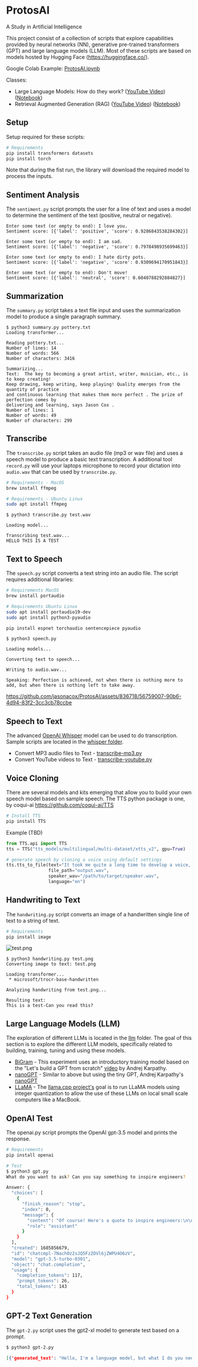 # ProtosAI

A Study in Artificial Intelligence

This project consist of a collection of scripts that explore capabilities provided by neural networks (NN), generative pre-trained transformers (GPT) and large language models (LLM). Most of these scripts are based on models hosted by Hugging Face (https://huggingface.co/).  

Google Colab Example: [ProtosAI.ipynb](https://colab.research.google.com/drive/1gAeHW5ViKXLWQbbm48FxKehbM0A0FI7M?usp=sharing)

Classes: 

* Large Language Models: How do they work? ([YouTube Video](https://youtu.be/s4zEQyM_Rks?si=-0ki7cW5z2vvKEcG)) ([Notebook](gpt.ipynb))
* Retrieval Augmented Generation (RAG) ([YouTube Video](https://youtu.be/MyCWYweJniA?si=8Vl_JwBGuGQui5U4)) ([Notebook](rag.ipynb))


## Setup

Setup required for these scripts:

```bash
# Requirements
pip install transformers datasets
pip install torch
```

Note that during the fist run, the library will download the required model to process the inputs.

## Sentiment Analysis

The `sentiment.py` script prompts the user for a line of text and uses a model to determine the sentiment of the text (positive, neutral or negative).

```text
Enter some text (or empty to end): I love you.
Sentiment score: [{'label': 'positive', 'score': 0.9286843538284302}]

Enter some text (or empty to end): I am sad.
Sentiment score: [{'label': 'negative', 'score': 0.7978498935699463}]

Enter some text (or empty to end): I hate dirty pots.
Sentiment score: [{'label': 'negative', 'score': 0.9309694170951843}]

Enter some text (or empty to end): Don't move!
Sentiment score: [{'label': 'neutral', 'score': 0.6040788292884827}]
```

## Summarization

The `summary.py` script takes a text file input and uses the summarization model to produce a single paragraph summary.

```text
$ python3 summary.py pottery.txt                                     
Loading transformer...

Reading pottery.txt...
Number of lines: 14
Number of words: 566
Number of characters: 3416

Summarizing...
Text:  The key to becoming a great artist, writer, musician, etc., is to keep creating!
Keep drawing, keep writing, keep playing! Quality emerges from the quantity of practice
and continuous learning that makes them more perfect . The prize of perfection comes by
delivering and learning, says Jason Cox .
Number of lines: 1
Number of words: 49
Number of characters: 299
```

## Transcribe

The `transcribe.py` script takes an audio file (mp3 or wav file) and uses a speech model to produce a basic text transcription. A additional tool `record.py` will use your laptops microphone to record your dictation into `audio.wav` that can be used by `transcribe.py`.

```bash
# Requirements - MacOS
brew install ffmpeg   

# Requirements - Ubuntu Linux
sudo apt install ffmpeg   
```

```text
$ python3 transcribe.py test.wav

Loading model...

Transcribing test.wav...
HELLO THIS IS A TEST
```

## Text to Speech

The `speech.py` script converts a text string into an audio file.  The script requires additional libraries:

```bash
# Requirements MacOS
brew install portaudio  

# Requirements Ubuntu Linux
sudo apt install portaudio19-dev
sudo apt install python3-pyaudio

pip install espnet torchaudio sentencepiece pyaudio
```

```text
$ python3 speech.py

Loading models...

Converting text to speech...

Writing to audio.wav...

Speaking: Perfection is achieved, not when there is nothing more to add, but when there is nothing left to take away.
```

https://github.com/jasonacox/ProtosAI/assets/836718/56759007-90b6-4d94-83f2-3cc3cb78ccbe

## Speech to Text

The advanced [OpenAI Whisper](https://github.com/openai/whisper) model can be used to do transcription. Sample scripts are located in the [whisper folder](https://github.com/jasonacox/ProtosAI/tree/master/whisper). 

* Convert MP3 audio files to Text - [transcribe-mp3.py](https://github.com/jasonacox/ProtosAI/tree/master/whisper/transcribe-mp3.py)
* Convert YouTube videos to Text - [transcribe-youtube.py](https://github.com/jasonacox/ProtosAI/tree/master/whisper/transcribe-youtube.py)

## Voice Cloning

There are several models and kits emerging that allow you to build your own speech model based on sample speech. The TTS python package is one, by coqui-ai https://github.com/coqui-ai/TTS

```bash
# Install TTS
pip install TTS
```

Example (TBD)

```python
from TTS.api import TTS
tts = TTS("tts_models/multilingual/multi-dataset/xtts_v2", gpu=True)

# generate speech by cloning a voice using default settings
tts.tts_to_file(text="It took me quite a long time to develop a voice, and now that I have it I'm not going to be silent.",
                file_path="output.wav",
                speaker_wav="/path/to/target/speaker.wav",
                language="en")
```

## Handwriting to Text

The `handwriting.py` script converts an image of a handwritten single line of text to a string of text.

```bash
# Requirements
pip install image
```

![test.png](test.png)

```text
$ python3 handwriting.py test.png
Converting image to text: test.png

Loading transformer...
 * microsoft/trocr-base-handwritten

Analyzing handwriting from test.png...

Resulting text:
This is a test-Can you read this?
```

## Large Language Models (LLM)

The exploration of different LLMs is located in the [llm](https://github.com/jasonacox/ProtosAI/tree/master/llm) folder. The goal of this section is to explore the different LLM models, specifically related to building, training, tuning and using these models.

* [BiGram](https://github.com/jasonacox/ProtosAI/tree/master/llm#bigram-model) - This experiment uses an introductory training model based on the "Let's build a GPT from scratch" [video](https://youtu.be/kCc8FmEb1nY?si=DHoNb1wd4nnqV5Nf) by Andrej Karpathy.
* [nanoGPT](https://github.com/jasonacox/ProtosAI/tree/master/llm#nanogpt-model) - Similar to above but using the tiny GPT, Andrej Karpathy's [nanoGPT](https://github.com/karpathy/nanoGPT)
* [LLaMA](https://github.com/jasonacox/ProtosAI/tree/master/llm/llama.cpp) - The [llama.cpp project's](https://github.com/ggerganov/llama.cpp) goal is to run LLaMA models using integer quantization to allow the use of these LLMs on local small scale computers like a MacBook.

## OpenAI Test

The openai.py script prompts the OpenAI gpt-3.5 model and prints the response.

```bash
# Requirements
pip install openai

# Test
$ python3 gpt.py
What do you want to ask? Can you say something to inspire engineers?

Answer: {
  "choices": [
    {
      "finish_reason": "stop",
      "index": 0,
      "message": {
        "content": "Of course! Here's a quote to inspire engineers:\n\n\"Engineering is not only about creating solutions, it's about creating a better world. Every time you solve a problem, you make the world a little bit better.\" - Unknown\n\nAs an engineer, you have the power to make a positive impact on society through your work. Whether you're designing new technologies, improving existing systems, or solving complex problems, your contributions are essential to advancing our world. So keep pushing the boundaries of what's possible, and never forget the impact that your work can have on the world around you.",
        "role": "assistant"
      }
    }
  ],
  "created": 1685856679,
  "id": "chatcmpl-7Nach0z2sJQ5FzZOVl6jZWPU4O6zV",
  "model": "gpt-3.5-turbo-0301",
  "object": "chat.completion",
  "usage": {
    "completion_tokens": 117,
    "prompt_tokens": 26,
    "total_tokens": 143
  }
}
```

## GPT-2 Text Generation

The `gpt-2.py` script uses the gpt2-xl model to generate test based on a prompt.

```bash
$ python3 gpt-2.py   
```

```json
[{'generated_text': "Hello, I'm a language model, but what I do you need to know isn't that hard. But if you want to understand us, you"}, {'generated_text': "Hello, I'm a language model, this is my first commit and I'd like to get some feedback to see if I understand this commit.\n"}, {'generated_text': "Hello, I'm a language model, and I'll guide you on your journey!\n\nLet's get to it.\n\nBefore we start"}, {'generated_text': 'Hello, I\'m a language model, not a developer." If everything you\'re learning about code is through books, you\'ll never get to know about'}, {'generated_text': 'Hello, I\'m a language model, please tell me what you think!" – I started out on this track, and now I am doing a lot'}]
```
